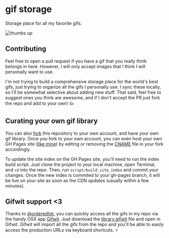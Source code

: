 # gif storage

Storage place for all my favorite gifs.

![thumbs up](bien/sk8r-girl.gif)

## Contributing

Feel free to open a pull request if you have a gif that you really think belongs in here. However, I will only accept images that I think I will personally want to use.

I'm not trying to build a comprehensive storage place for the world's best gifs, just trying to organize all the gifs I personally use. I sync these locally, so I'll be somewhat selective about adding new stuff. That said, feel free to suggest ones you think are awesome, and if I don't accept the PR just fork the repo and add to your own! :thumbsup:

## Curating your own gif library

You can also [fork](https://github.com/jglovier/gifs/fork) this repository to your own account, and have your own gif library. Once you fork to your own account, you can even host your own GH Pages site ([like mine](http://gifs.joelglovier.com/)) by editing or removing the [CNAME](https://github.com/jglovier/gifs/blob/gh-pages/CNAME) file in your fork accordingly.

To update the site index on the GH Pages site, you'll need to run the index build script. Just clone the project to your local machine, open Terminal, and `cd` into the repo. Then, run `script/build_site_index` and commit your changes. Once the new index is commited to your gh-pages branch, it will be live on your site as soon as the CDN updates (usually within a few minutes).

## Gifwit support <3

Thanks to [@orderedlist](http://github.com/orderedlist), you can quickly access all the gifs in my repo via the handy OSX app [Gifwit](http://gifwit.com/). Just download the [library.gifwit](http://gifs.joelglovier.com/library.gifwit ) file and open in Gifwit. Gifwit will import all the gifs from the repo and you'll be able to easily access the production URLs via keyboard shortcuts. :zap:
